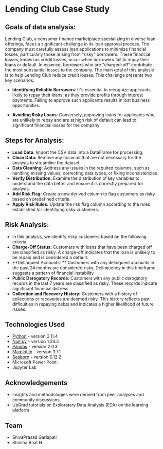 # **Lending Club Case Study**

## **Goals of data analysis:**

  Lending Club, a consumer finance marketplace specializing in diverse loan offerings, faces a significant challenge in its loan approval process. The company must carefully assess loan applications to minimize financial losses, particularly those arising from "risky" borrowers.
These financial losses, known as credit losses, occur when borrowers fail to repay their loans or default. In essence, borrowers who are "charged-off" contribute the most substantial losses to the company.
The main goal of this analysis is to help Lending Club reduce credit losses. This challenge presents two key scenarios:

* **Identifying Reliable Borrowers**: It's essential to recognize applicants likely to repay their loans, as they provide profits through interest payments. Failing to approve such applicants results in lost business opportunities.

* **Avoiding Risky Loans**: Conversely, approving loans for applicants who are unlikely to repay and are at high risk of default can lead to significant financial losses for the company.

## **Steps for Analysis:**
- **Load Data:** Import the CSV data into a DataFrame for processing.
- **Clean Data:** Remove any columns that are not necessary for the analysis to streamline the dataset.
- **Data Cleaning:** Address any issues in the required columns, such as handling missing values, correcting data types, or fixing inconsistencies.
- **Verify Distribution:** Examine the distribution of key variables to understand the data better and ensure it is correctly prepared for analysis.
- **Add Risk Flag:** Create a new derived column to flag customers as risky based on predefined criteria.
- **Apply Risk Rules:** Update the risk flag column according to the rules established for identifying risky customers.
 
## **Risk Analysis:**
- In this analysis, we identify risky customers based on the following criteria:
- **Charge-Off Status:** Customers with loans that have been charged off are classified as risky. A charge-off indicates that the loan is unlikely to be repaid and is considered a default.
- **Delinquent Accounts: ** Customers with any delinquent accounts in the past 24 months are considered risky. Delinquency in this timeframe suggests a pattern of financial instability.
- **Public Derogatory Records:** Customers with any public derogatory records in the last 7 years are classified as risky. These records indicate significant financial distress.
- **Collection and Recovery History:** Customers with a history of collections or recoveries are deemed risky. This history reflects past difficulties in repaying debts and indicates a higher likelihood of future issues.


## Technologies Used
- [Python](https://www.python.org/) - version 3.11.4
- [Numpy](https://numpy.org/) - version 1.24.3
- [Pandas](https://pandas.pydata.org/) - version 2.0.3
- [Matplotlib](https://matplotlib.org/) - version 3.7.1 
- [Seaborn](https://seaborn.pydata.org/) - version 0.12.2
- Microsoft Power Point
- Jupyter Lab


## Acknowledgements
- Insights and methodologies were derived from peer analyses and community discussions
- UpGrad tutorials on Exploratory Data Analysis (EDA) on the learning platform


## Team
- ShivaPrasad Garlapati
- Shrisha Bhat H


